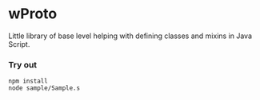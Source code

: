# wProto

Little library of base level helping with defining classes and mixins in Java Script.

### Try out
```
npm install
node sample/Sample.s
```


